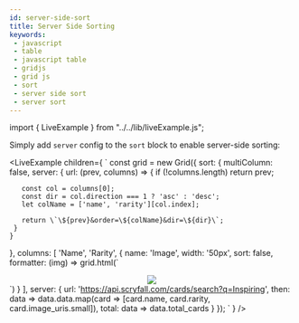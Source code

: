 ```yaml
---
id: server-side-sort
title: Server Side Sorting
keywords:
 - javascript
 - table
 - javascript table
 - gridjs
 - grid js
 - sort
 - server side sort
 - server sort
---
```


import { LiveExample } from "../../lib/liveExample.js";

Simply add `server` config to the `sort` block to enable server-side sorting:

<LiveExample children={
`
const grid = new Grid({
  sort: {
    multiColumn: false,
    server: {
      url: (prev, columns) => {
       if (!columns.length) return prev;
       
       const col = columns[0];
       const dir = col.direction === 1 ? 'asc' : 'desc';
       let colName = ['name', 'rarity'][col.index];
       
       return \`\${prev}&order=\${colName}&dir=\${dir}\`;
     }
    }
  },
  columns: [
   'Name',
   'Rarity',
   {
     name: 'Image',
     width: '50px',
     sort: false,
     formatter: (img) => grid.html(\`<center><img src='\${img}'/></center>\`)
   }
  ],
  server: {
    url: 'https://api.scryfall.com/cards/search?q=Inspiring',
    then: data => data.data.map(card => [card.name, card.rarity, card.image_uris.small]),
    total: data => data.total_cards
  } 
});
`
} />
